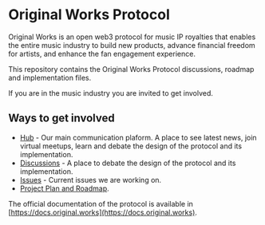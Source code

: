# Original Works Protocol

Original Works is an open web3 protocol for music IP royalties that enables the entire music industry to build new products, advance financial freedom for artists, and enhance the fan engagement experience.

This repository contains the Original Works Protocol discussions, roadmap and implementation files.

If you are in the music industry you are invited to get involved.

## Ways to get involved

- [Hub](https://hub.original.works) - Our main communication plaform. A place to see latest news, join virtual meetups, learn and debate the design of the protocol and its implementation.
- [Discussions](https://github.com/originalworks/protocol/discussions) - A place to debate the design of the protocol and its implementation.
- [Issues](https://github.com/originalworks/protocol/issues) - Current issues we are working on.
- [Project Plan and Roadmap](https://github.com/orgs/originalworks/projects/3/views/4).

The official documentation of the protocol is available in [https://docs.original.works](https://docs.original.works).